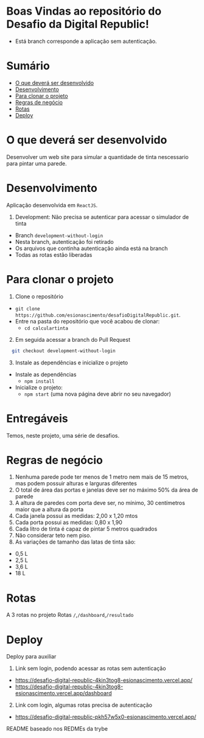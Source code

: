 # Boas Vindas ao repositório do Desafio da Digital Republic!
  * Está branch corresponde a aplicação sem autenticação.
# Sumário
- [O que deverá ser desenvolvido](#o-que-deverá-ser-desenvolvido)
- [Desenvolvimento](#desenvolvimento)
- [Para clonar o projeto](#para-clonar-o-projeto)
- [Regras de negócio](#regras-de-negócio)
- [Rotas](#rotas)
- [Deploy](#deploy)


# O que deverá ser desenvolvido

Desenvolver um web site para simular a quantidade de tinta nescessario para pintar uma parede.

# Desenvolvimento

Aplicação desenvolvida em `ReactJS`.

1. Development: Não precisa se autenticar para acessar o simulador de tinta
  * Branch `development-without-login`
  * Nesta branch, autenticação foi retirado
  * Os arquivos que continha autenticação ainda está na branch
  * Todas as rotas estão liberadas

# Para clonar o projeto

1. Clone o repositório
  * `git clone https://github.com/esionascimento/desafioDigitalRepublic.git`.
  * Entre na pasta do repositório que você acabou de clonar:
    * `cd calculartinta`
2. Em seguida acessar a branch do Pull Request
  ```sh
    git checkout development-without-login
  ```
3. Instale as dependências e inicialize o projeto
 * Instale as dependências
    * `npm install`
 * Inicialize o projeto:
    * `npm start` (uma nova página deve abrir no seu navegador)

# Entregáveis

Temos, neste projeto, uma série de desafios.

# Regras de negócio

1. Nenhuma parede pode ter menos de 1 metro nem mais de 15 metros, mas podem possuir alturas e larguras diferentes
2. O total de área das portas e janelas deve ser no máximo 50% da área de parede
3. A altura de paredes com porta deve ser, no mínimo, 30 centímetros maior que a altura da porta
4. Cada janela possui as medidas: 2,00 x 1,20 mtos
5. Cada porta possui as medidas: 0,80 x 1,90
6. Cada litro de tinta é capaz de pintar 5 metros quadrados
7. Não considerar teto nem piso.
8. As variações de tamanho das latas de tinta são:
  * 0,5 L
  * 2,5 L
  * 3,6 L
  * 18 L

# Rotas
A 3 rotas no projeto
Rotas `/`,`/dashboard`,`/resultado`

# Deploy
Deploy para auxiliar
1. Link sem login, podendo acessar as rotas sem autenticação
  * https://desafio-digital-republic-4kin3tog8-esionascimento.vercel.app/
  * https://desafio-digital-republic-4kin3tog8-esionascimento.vercel.app/dashboard
2. Link com login, algumas rotas precisa de autenticação
  * https://desafio-digital-republic-pkh57w5x0-esionascimento.vercel.app/

README baseado nos REDMEs da trybe
